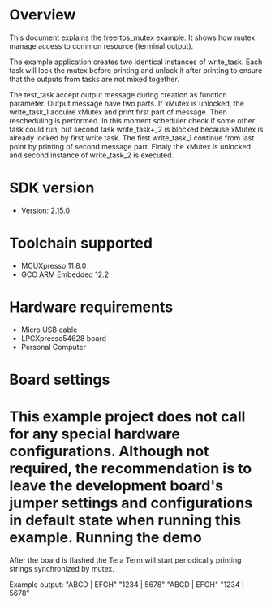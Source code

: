 Overview
========
This document explains the freertos_mutex example. It shows how mutex manage access to common
resource (terminal output).

The example application creates two identical instances of write_task. Each task will lock the mutex
before printing and unlock it after printing to ensure that the outputs from tasks are not mixed
together.

The test_task accept output message during creation as function parameter. Output message have two
parts. If xMutex is unlocked, the write_task_1 acquire xMutex and print first part of message. Then
rescheduling is performed. In this moment scheduler check if some other task could run, but second
task write_task+_2 is blocked because xMutex is already locked by first write task. The first
write_task_1 continue from last point by printing of second message part. Finaly the xMutex is
unlocked and second instance of write_task_2 is executed.




SDK version
===========
- Version: 2.15.0

Toolchain supported
===================
- MCUXpresso  11.8.0
- GCC ARM Embedded  12.2

Hardware requirements
=====================
- Micro USB cable
- LPCXpresso54628 board
- Personal Computer

Board settings
==============
This example project does not call for any special hardware configurations.
Although not required, the recommendation is to leave the development board's jumper settings
and configurations in default state when running this example.
Running the demo
================
After the board is flashed the Tera Term will start periodically printing strings synchronized by
mutex.

Example output:
"ABCD | EFGH"
"1234 | 5678"
"ABCD | EFGH"
"1234 | 5678"
